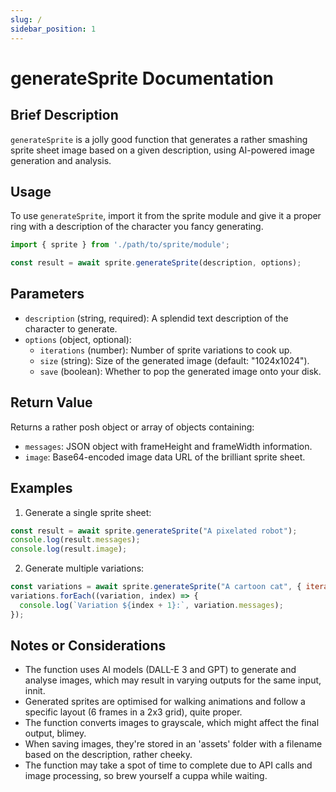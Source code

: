 ```yaml
---
slug: /
sidebar_position: 1
---
```

# generateSprite Documentation

## Brief Description
`generateSprite` is a jolly good function that generates a rather smashing sprite sheet image based on a given description, using AI-powered image generation and analysis.

## Usage
To use `generateSprite`, import it from the sprite module and give it a proper ring with a description of the character you fancy generating.

```javascript
import { sprite } from './path/to/sprite/module';

const result = await sprite.generateSprite(description, options);
```

## Parameters
- `description` (string, required): A splendid text description of the character to generate.
- `options` (object, optional):
  - `iterations` (number): Number of sprite variations to cook up.
  - `size` (string): Size of the generated image (default: "1024x1024").
  - `save` (boolean): Whether to pop the generated image onto your disk.

## Return Value
Returns a rather posh object or array of objects containing:
- `messages`: JSON object with frameHeight and frameWidth information.
- `image`: Base64-encoded image data URL of the brilliant sprite sheet.

## Examples

1. Generate a single sprite sheet:
```javascript
const result = await sprite.generateSprite("A pixelated robot");
console.log(result.messages);
console.log(result.image);
```

2. Generate multiple variations:
```javascript
const variations = await sprite.generateSprite("A cartoon cat", { iterations: 3 });
variations.forEach((variation, index) => {
  console.log(`Variation ${index + 1}:`, variation.messages);
});
```

## Notes or Considerations
- The function uses AI models (DALL-E 3 and GPT) to generate and analyse images, which may result in varying outputs for the same input, innit.
- Generated sprites are optimised for walking animations and follow a specific layout (6 frames in a 2x3 grid), quite proper.
- The function converts images to grayscale, which might affect the final output, blimey.
- When saving images, they're stored in an 'assets' folder with a filename based on the description, rather cheeky.
- The function may take a spot of time to complete due to API calls and image processing, so brew yourself a cuppa while waiting.
